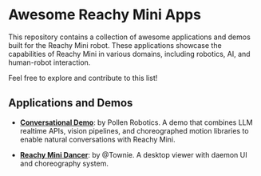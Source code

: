 # Awesome Reachy Mini Apps

This repository contains a collection of awesome applications and demos built for the Reachy Mini robot. These applications showcase the capabilities of Reachy Mini in various domains, including robotics, AI, and human-robot interaction.

Feel free to explore and contribute to this list!

## Applications and Demos

- **[Conversational Demo](https://github.com/pollen-robotics/reachy_mini_conversation_demo)**: by Pollen Robotics. A demo that combines LLM realtime APIs, vision pipelines, and choreographed motion libraries to enable natural conversations with Reachy Mini.

- **[Reachy Mini Dancer](https://github.com/LAURA-agent/reachy_mini_dancer)**: by @Townie. A desktop viewer with daemon UI and choreography system.